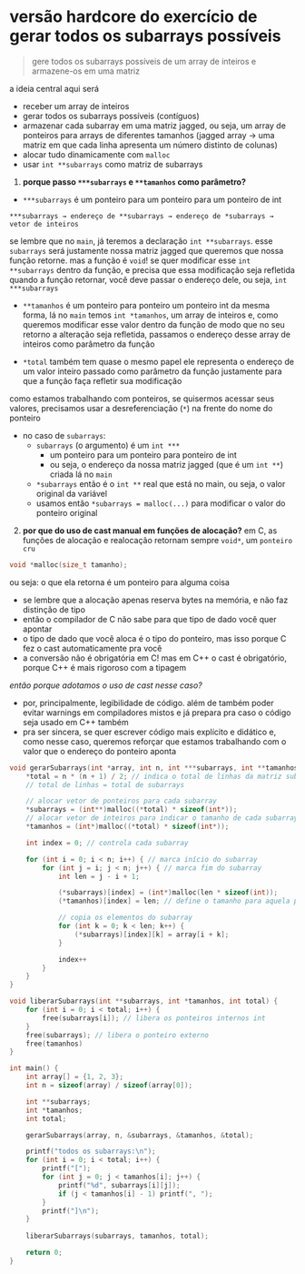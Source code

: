 # versão hardcore do exercício de gerar todos os subarrays possíveis
> gere todos os subarrays possíveis de um array de inteiros e armazene-os em uma matriz

a ideia central aqui será
* receber um array de inteiros
* gerar todos os subarrays possíveis (contíguos)
* armazenar cada subarray em uma matriz jagged, ou seja, um array de ponteiros para arrays de diferentes tamanhos (jagged array -> uma matriz em que cada linha apresenta um número distinto de colunas)
* alocar tudo dinamicamente com `malloc`
* usar `int **subarrays` como matriz de subarrays

1. **porque passo `***subarrays` e `**tamanhos` como parâmetro?**
* `***subarrays` é um ponteiro para um ponteiro para um ponteiro de int
```
***subarrays → endereço de **subarrays → endereço de *subarrays → vetor de inteiros
```
se lembre que no `main`, já teremos a declaração `int **subarrays`. esse `subarrays` será justamente nossa matriz jagged que queremos que nossa função retorne. mas a função é `void`!
se quer modificar esse `int **subarrays` dentro da função, e precisa que essa modificação seja refletida quando a função retornar, você deve passar o endereço dele, ou seja, `int ***subarrays`

* `**tamanhos` é um ponteiro para ponteiro um ponteiro int
da mesma forma, lá no `main` temos `int *tamanhos`, um array de inteiros e, como queremos modificar esse valor dentro da função de modo que no seu retorno a alteração seja refletida, passamos o endereço desse array de inteiros como parâmetro da função

* `*total` também tem quase o mesmo papel
ele representa o endereço de um valor inteiro passado como parâmetro da função justamente para que a função faça refletir sua modificação

como estamos trabalhando com ponteiros, se quisermos acessar seus valores, precisamos usar a desreferenciação (`*`) na frente do nome do ponteiro
* no caso de `subarrays`:
    * `subarrays` (o argumento) é um `int ***`
        * um ponteiro para um ponteiro para ponteiro de int
        * ou seja, o endereço da nossa matriz jagged (que é um `int **`) criada lá no `main`
    * `*subarrays` então é o `int **` real que está no main, ou seja, o valor original da variável
    * usamos então `*subarrays = malloc(...)` para modificar o valor do ponteiro original

2. **por que do uso de cast manual em funções de alocação?**
em C, as funções de alocação e realocação retornam sempre `void*`, um `ponteiro cru`
```c
void *malloc(size_t tamanho);
```
ou seja: o que ela retorna é um ponteiro para alguma coisa
* se lembre que a alocação apenas reserva bytes na memória, e não faz distinção de tipo
* então o compilador de C não sabe para que tipo de dado você quer apontar
* o tipo de dado que você aloca é o tipo do ponteiro, mas isso porque C fez o cast automaticamente pra você
* a conversão não é obrigatória em C! mas em C++ o cast é obrigatório, porque C++ é mais rigoroso com a tipagem

*então porque adotamos o uso de cast nesse caso?*
* por, principalmente, legibilidade de código. além de também poder evitar warnings em compiladores mistos e já prepara pra caso o código seja usado em C++ também
* pra ser sincera, se quer escrever código mais explícito e didático e, como nesse caso, queremos reforçar que estamos trabalhando com o valor que o endereço do ponteiro aponta


```c
void gerarSubarrays(int *array, int n, int ***subarrays, int **tamanhos, int *total) {
    *total = n * (n + 1) / 2; // indica o total de linhas da matriz subarrays
    // total de linhas = total de subarrays

    // alocar vetor de ponteiros para cada subarray
    *subarrays = (int**)malloc((*total) * sizeof(int*));
    // alocar vetor de inteiros para indicar o tamanho de cada subarray
    *tamanhos = (int*)malloc((*total) * sizeof(int*));

    int index = 0; // controla cada subarray

    for (int i = 0; i < n; i++) { // marca início do subarray
        for (int j = i; j < n; j++) { // marca fim do subarray
            int len = j - i + 1;

            (*subarrays)[index] = (int*)malloc(len * sizeof(int));
            (*tamanhos)[index] = len; // define o tamanho para aquela posição

            // copia os elementos do subarray
            for (int k = 0; k < len; k++) {
                (*subarrays)[index][k] = array[i + k];
            }

            index++
        }
    }
}

void liberarSubarrays(int **subarrays, int *tamanhos, int total) {
    for (int i = 0; i < total; i++) {
        free(subarrays[i]); // libera os ponteiros internos int
    }
    free(subarrays); // libera o ponteiro externo
    free(tamanhos)
}

int main() {
    int array[] = {1, 2, 3};
    int n = sizeof(array) / sizeof(array[0]);

    int **subarrays;
    int *tamanhos;
    int total;

    gerarSubarrays(array, n, &subarrays, &tamanhos, &total);

    printf("todos os subarrays:\n");
    for (int i = 0; i < total; i++) {
        printf("[");
        for (int j = 0; j < tamanhos[i]; j++) {
            printf("%d", subarrays[i][j]);
            if (j < tamanhos[i] - 1) printf(", ");
        }
        printf("]\n");
    }
    
    liberarSubarrays(subarrays, tamanhos, total);

    return 0;
}
```
